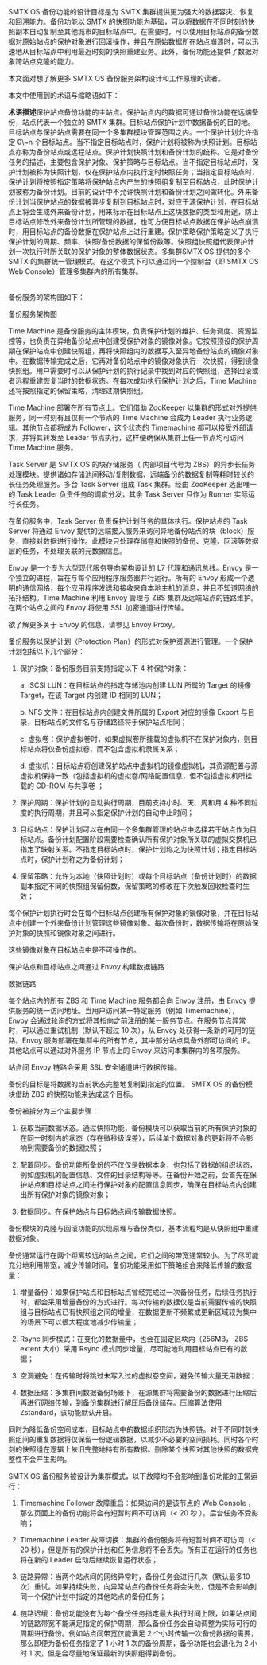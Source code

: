 <?xml version="1.0" encoding="UTF-8"?><?workdir /C:\Users\Admin\AppData\Local\Temp\temp20190702135936018?><?workdir-uri file:/C:/Users/Admin/AppData/Local/Temp/temp20190702135936018/?><?path2project ..\..\..\?><?path2project-uri ../../../?><?path2rootmap-uri ../../../?><dita xmlns:dita-ot="http://dita-ot.sourceforge.net/ns/201007/dita-ot"><topic xmlns:ditaarch="http://dita.oasis-open.org/architecture/2005/" class="- topic/topic " ditaarch:DITAArchVersion="1.2" domains="(topic hi-d) (topic ut-d) (topic indexing-d) (topic hazard-d) (topic abbrev-d) (topic pr-d) (topic sw-d) (topic ui-d)" id="概述" xtrf="file:/c:/Users/Admin/Documents/SmartX-docs/content/concepts/backup-service-white-paper/backup-service-wp.md" xtrc="topic:1;182:3"><title class="- topic/title " xtrf="file:/c:/Users/Admin/Documents/SmartX-docs/content/concepts/backup-service-white-paper/backup-service-wp.md" xtrc="title:1;182:3">概述</title><prolog class="- topic/prolog " xtrf="file:/c:/Users/Admin/Documents/SmartX-docs/content/concepts/backup-service-white-paper/backup-service-wp.md" xtrc="prolog:1;182:3"><data class="- topic/data " name="BookShowToc" value="false" xtrf="file:/c:/Users/Admin/Documents/SmartX-docs/content/concepts/backup-service-white-paper/backup-service-wp.md" xtrc="data:1;182:3"/><data class="- topic/data " name="alias" value="[/concepts/backup-service-white-paper.md]" xtrf="file:/c:/Users/Admin/Documents/SmartX-docs/content/concepts/backup-service-white-paper/backup-service-wp.md" xtrc="data:2;182:3"/><data class="- topic/data " name="title" value="SMTX OS 备份服务白皮书" xtrf="file:/c:/Users/Admin/Documents/SmartX-docs/content/concepts/backup-service-white-paper/backup-service-wp.md" xtrc="data:3;182:3"/></prolog><body class="- topic/body " xtrf="file:/c:/Users/Admin/Documents/SmartX-docs/content/concepts/backup-service-white-paper/backup-service-wp.md" xtrc="body:1;182:3"><p class="- topic/p " xtrf="file:/c:/Users/Admin/Documents/SmartX-docs/content/concepts/backup-service-white-paper/backup-service-wp.md" xtrc="p:1;182:3">SMTX OS 备份功能的设计目标是为 SMTX 集群提供更为强大的数据容灾、恢复和回溯能力。备份功能以 SMTX 的快照功能为基础，可以将数据在不同时刻的快照副本自动复制至其他城市的目标站点中。在需要时，可以使用目标站点的备份数据对原始站点的保护对象进行回滚操作，并且在原始数据所在站点崩溃时，可以迅速地从目标站点中利用最近时刻的快照重建业务。此外，备份功能还提供了数据对象跨站点克隆的能力。</p></body><topic class="- topic/topic " ditaarch:DITAArchVersion="1.2" domains="(topic hi-d) (topic ut-d) (topic indexing-d) (topic hazard-d) (topic abbrev-d) (topic pr-d) (topic sw-d) (topic ui-d)" id="目标读者" xtrf="file:/c:/Users/Admin/Documents/SmartX-docs/content/concepts/backup-service-white-paper/backup-service-wp.md" xtrc="topic:2;182:3"><title class="- topic/title " xtrf="file:/c:/Users/Admin/Documents/SmartX-docs/content/concepts/backup-service-white-paper/backup-service-wp.md" xtrc="title:2;182:3">目标读者</title><body class="- topic/body " xtrf="file:/c:/Users/Admin/Documents/SmartX-docs/content/concepts/backup-service-white-paper/backup-service-wp.md" xtrc="body:2;182:3"><p class="- topic/p " xtrf="file:/c:/Users/Admin/Documents/SmartX-docs/content/concepts/backup-service-white-paper/backup-service-wp.md" xtrc="p:2;182:3">本文面对想了解更多 SMTX OS 备份服务架构设计和工作原理的读者。</p></body></topic><topic class="- topic/topic " ditaarch:DITAArchVersion="1.2" domains="(topic hi-d) (topic ut-d) (topic indexing-d) (topic hazard-d) (topic abbrev-d) (topic pr-d) (topic sw-d) (topic ui-d)" id="术语及缩略语" xtrf="file:/c:/Users/Admin/Documents/SmartX-docs/content/concepts/backup-service-white-paper/backup-service-wp.md" xtrc="topic:3;182:3"><title class="- topic/title " xtrf="file:/c:/Users/Admin/Documents/SmartX-docs/content/concepts/backup-service-white-paper/backup-service-wp.md" xtrc="title:3;182:3">术语及缩略语</title><body class="- topic/body " xtrf="file:/c:/Users/Admin/Documents/SmartX-docs/content/concepts/backup-service-white-paper/backup-service-wp.md" xtrc="body:3;182:3"><p class="- topic/p " xtrf="file:/c:/Users/Admin/Documents/SmartX-docs/content/concepts/backup-service-white-paper/backup-service-wp.md" xtrc="p:3;182:3">本文中使用到的术语与缩略语如下：</p><table class="- topic/table " xtrf="file:/c:/Users/Admin/Documents/SmartX-docs/content/concepts/backup-service-white-paper/backup-service-wp.md" xtrc="table:1;182:3"><tgroup class="- topic/tgroup " cols="2" xtrf="file:/c:/Users/Admin/Documents/SmartX-docs/content/concepts/backup-service-white-paper/backup-service-wp.md" xtrc="tgroup:1;182:3"><colspec class="- topic/colspec " colname="col1" xtrf="file:/c:/Users/Admin/Documents/SmartX-docs/content/concepts/backup-service-white-paper/backup-service-wp.md" xtrc="colspec:1;182:3"/><colspec class="- topic/colspec " colname="col2" xtrf="file:/c:/Users/Admin/Documents/SmartX-docs/content/concepts/backup-service-white-paper/backup-service-wp.md" xtrc="colspec:2;182:3"/><thead class="- topic/thead " xtrf="file:/c:/Users/Admin/Documents/SmartX-docs/content/concepts/backup-service-white-paper/backup-service-wp.md" xtrc="thead:1;182:3"><row class="- topic/row " xtrf="file:/c:/Users/Admin/Documents/SmartX-docs/content/concepts/backup-service-white-paper/backup-service-wp.md" xtrc="row:1;182:3"><entry class="- topic/entry " align="left" xtrf="file:/c:/Users/Admin/Documents/SmartX-docs/content/concepts/backup-service-white-paper/backup-service-wp.md" xtrc="entry:1;182:3"><b class="+ topic/ph hi-d/b " xtrf="file:/c:/Users/Admin/Documents/SmartX-docs/content/concepts/backup-service-white-paper/backup-service-wp.md" xtrc="b:1;182:3">术语</b></entry><entry class="- topic/entry " align="left" xtrf="file:/c:/Users/Admin/Documents/SmartX-docs/content/concepts/backup-service-white-paper/backup-service-wp.md" xtrc="entry:2;182:3"><b class="+ topic/ph hi-d/b " xtrf="file:/c:/Users/Admin/Documents/SmartX-docs/content/concepts/backup-service-white-paper/backup-service-wp.md" xtrc="b:2;182:3">描述</b></entry></row></thead><tbody class="- topic/tbody " xtrf="file:/c:/Users/Admin/Documents/SmartX-docs/content/concepts/backup-service-white-paper/backup-service-wp.md" xtrc="tbody:1;182:3"><row class="- topic/row " xtrf="file:/c:/Users/Admin/Documents/SmartX-docs/content/concepts/backup-service-white-paper/backup-service-wp.md" xtrc="row:2;182:3"><entry class="- topic/entry " align="left" xtrf="file:/c:/Users/Admin/Documents/SmartX-docs/content/concepts/backup-service-white-paper/backup-service-wp.md" xtrc="entry:3;182:3">保护站点</entry><entry class="- topic/entry " align="left" xtrf="file:/c:/Users/Admin/Documents/SmartX-docs/content/concepts/backup-service-white-paper/backup-service-wp.md" xtrc="entry:4;182:3">备份功能的主站点。保护站点内的数据可通过备份功能在远端备份，站点代表一个独立的 SMTX 集群。</entry></row><row class="- topic/row " xtrf="file:/c:/Users/Admin/Documents/SmartX-docs/content/concepts/backup-service-white-paper/backup-service-wp.md" xtrc="row:3;182:3"><entry class="- topic/entry " align="left" xtrf="file:/c:/Users/Admin/Documents/SmartX-docs/content/concepts/backup-service-white-paper/backup-service-wp.md" xtrc="entry:5;182:3">目标站点</entry><entry class="- topic/entry " align="left" xtrf="file:/c:/Users/Admin/Documents/SmartX-docs/content/concepts/backup-service-white-paper/backup-service-wp.md" xtrc="entry:6;182:3">保护计划中数据备份的目的地。目标站点与保护站点需要在同一个多集群模块管理范围之内。一个保护计划允许指定 0\~n 个目标站点。当不指定目标站点时，保护计划将被称为快照计划。目标站点亦称为备份站点或远程站点。</entry></row><row class="- topic/row " xtrf="file:/c:/Users/Admin/Documents/SmartX-docs/content/concepts/backup-service-white-paper/backup-service-wp.md" xtrc="row:4;182:3"><entry class="- topic/entry " align="left" xtrf="file:/c:/Users/Admin/Documents/SmartX-docs/content/concepts/backup-service-white-paper/backup-service-wp.md" xtrc="entry:7;182:3">保护计划</entry><entry class="- topic/entry " align="left" xtrf="file:/c:/Users/Admin/Documents/SmartX-docs/content/concepts/backup-service-white-paper/backup-service-wp.md" xtrc="entry:8;182:3">快照计划和备份计划的统称。它是对备份任务的描述，主要包含保护对象、保护策略与目标站点。当不指定目标站点时，保护计划被称为快照计划，仅在保护站点内执行定时快照任务；当指定目标站点时，保护计划将按照指定策略将保护站点内产生的快照组复制至目标站点，此时保护计划被称为备份计划。目前的设计中不允许快照计划和备份计划之间做转化。</entry></row><row class="- topic/row " xtrf="file:/c:/Users/Admin/Documents/SmartX-docs/content/concepts/backup-service-white-paper/backup-service-wp.md" xtrc="row:5;182:3"><entry class="- topic/entry " align="left" xtrf="file:/c:/Users/Admin/Documents/SmartX-docs/content/concepts/backup-service-white-paper/backup-service-wp.md" xtrc="entry:9;182:3">外来备份计划</entry><entry class="- topic/entry " align="left" xtrf="file:/c:/Users/Admin/Documents/SmartX-docs/content/concepts/backup-service-white-paper/backup-service-wp.md" xtrc="entry:10;182:3">当保护站点的数据被异步复制到目标站点时，对应于源保护计划，在目标站点上将会生成外来备份计划，用来标示在目标站点上这块数据的类型和用途，防止目标站点修改外来备份计划所管理的数据，也可方便目标站点数据在保护站点崩溃时，用目标站点的备份数据在保护站点上进行重建。</entry></row><row class="- topic/row " xtrf="file:/c:/Users/Admin/Documents/SmartX-docs/content/concepts/backup-service-white-paper/backup-service-wp.md" xtrc="row:6;182:3"><entry class="- topic/entry " align="left" xtrf="file:/c:/Users/Admin/Documents/SmartX-docs/content/concepts/backup-service-white-paper/backup-service-wp.md" xtrc="entry:11;182:3">保护策略</entry><entry class="- topic/entry " align="left" xtrf="file:/c:/Users/Admin/Documents/SmartX-docs/content/concepts/backup-service-white-paper/backup-service-wp.md" xtrc="entry:12;182:3">保护策略定义了执行保护计划的周期、频率、快照/备份数据的保留份数等。</entry></row><row class="- topic/row " xtrf="file:/c:/Users/Admin/Documents/SmartX-docs/content/concepts/backup-service-white-paper/backup-service-wp.md" xtrc="row:7;182:3"><entry class="- topic/entry " align="left" xtrf="file:/c:/Users/Admin/Documents/SmartX-docs/content/concepts/backup-service-white-paper/backup-service-wp.md" xtrc="entry:13;182:3">快照组</entry><entry class="- topic/entry " align="left" xtrf="file:/c:/Users/Admin/Documents/SmartX-docs/content/concepts/backup-service-white-paper/backup-service-wp.md" xtrc="entry:14;182:3">快照组代表保护计划一次执行时所关联的保护对象的整体数据状态。</entry></row><row class="- topic/row " xtrf="file:/c:/Users/Admin/Documents/SmartX-docs/content/concepts/backup-service-white-paper/backup-service-wp.md" xtrc="row:8;182:3"><entry class="- topic/entry " align="left" xtrf="file:/c:/Users/Admin/Documents/SmartX-docs/content/concepts/backup-service-white-paper/backup-service-wp.md" xtrc="entry:15;182:3">多集群</entry><entry class="- topic/entry " align="left" xtrf="file:/c:/Users/Admin/Documents/SmartX-docs/content/concepts/backup-service-white-paper/backup-service-wp.md" xtrc="entry:16;182:3">SMTX OS 提供的多个 SMTX 的集群统一管理模式。在这个模式下可以通过同一个控制台（即 SMTX OS Web Console）管理多集群内的所有集群。</entry></row></tbody></tgroup></table></body></topic></topic><topic xmlns:ditaarch="http://dita.oasis-open.org/architecture/2005/" class="- topic/topic " ditaarch:DITAArchVersion="1.2" domains="(topic hi-d) (topic ut-d) (topic indexing-d) (topic hazard-d) (topic abbrev-d) (topic pr-d) (topic sw-d) (topic ui-d)" id="架构与核心组件" xtrf="file:/c:/Users/Admin/Documents/SmartX-docs/content/concepts/backup-service-white-paper/backup-service-wp.md" xtrc="topic:4;182:3"><title class="- topic/title " xtrf="file:/c:/Users/Admin/Documents/SmartX-docs/content/concepts/backup-service-white-paper/backup-service-wp.md" xtrc="title:4;182:3">架构与核心组件</title><prolog class="- topic/prolog " xtrf="file:/c:/Users/Admin/Documents/SmartX-docs/content/concepts/backup-service-white-paper/backup-service-wp.md" xtrc="prolog:2;182:3"><data class="- topic/data " name="BookShowToc" value="false" xtrf="file:/c:/Users/Admin/Documents/SmartX-docs/content/concepts/backup-service-white-paper/backup-service-wp.md" xtrc="data:4;182:3"/><data class="- topic/data " name="alias" value="[/concepts/backup-service-white-paper.md]" xtrf="file:/c:/Users/Admin/Documents/SmartX-docs/content/concepts/backup-service-white-paper/backup-service-wp.md" xtrc="data:5;182:3"/><data class="- topic/data " name="title" value="SMTX OS 备份服务白皮书" xtrf="file:/c:/Users/Admin/Documents/SmartX-docs/content/concepts/backup-service-white-paper/backup-service-wp.md" xtrc="data:6;182:3"/></prolog><body class="- topic/body " xtrf="file:/c:/Users/Admin/Documents/SmartX-docs/content/concepts/backup-service-white-paper/backup-service-wp.md" xtrc="body:4;182:3"><p class="- topic/p " xtrf="file:/c:/Users/Admin/Documents/SmartX-docs/content/concepts/backup-service-white-paper/backup-service-wp.md" xtrc="p:4;182:3">备份服务的架构图如下：</p><image class="- topic/image " href="f17d4bebc525a71c02ad2f87d61c9940fec47619.jpg" placement="break" xtrf="file:/c:/Users/Admin/Documents/SmartX-docs/content/concepts/backup-service-white-paper/backup-service-wp.md" xtrc="image:1;182:3"><alt class="- topic/alt " xtrf="file:/c:/Users/Admin/Documents/SmartX-docs/content/concepts/backup-service-white-paper/backup-service-wp.md" xtrc="alt:1;182:3">备份服务架构图</alt></image></body><topic class="- topic/topic " ditaarch:DITAArchVersion="1.2" domains="(topic hi-d) (topic ut-d) (topic indexing-d) (topic hazard-d) (topic abbrev-d) (topic pr-d) (topic sw-d) (topic ui-d)" id="time-machine" xtrf="file:/c:/Users/Admin/Documents/SmartX-docs/content/concepts/backup-service-white-paper/backup-service-wp.md" xtrc="topic:5;182:3"><title class="- topic/title " xtrf="file:/c:/Users/Admin/Documents/SmartX-docs/content/concepts/backup-service-white-paper/backup-service-wp.md" xtrc="title:5;182:3">Time Machine</title><body class="- topic/body " xtrf="file:/c:/Users/Admin/Documents/SmartX-docs/content/concepts/backup-service-white-paper/backup-service-wp.md" xtrc="body:5;182:3"><p class="- topic/p " xtrf="file:/c:/Users/Admin/Documents/SmartX-docs/content/concepts/backup-service-white-paper/backup-service-wp.md" xtrc="p:5;182:3">Time Machine 是备份服务的主体模块，负责保护计划的维护、任务调度、资源监控等，也负责在异地备份站点中创建受保护对象的镜像对象。它按照预设的保护周期在保护站点中创建快照组，再将快照组内的数据写入至异地备份站点的镜像对象中。在数据传输完成之后，它再对备份站点中的镜像对象执行一次快照，得到镜像快照组。用户需要时可以从保护计划的执行记录中找到对应的快照组，选择回滚或者远程重建恢复当时的数据状态。在每次成功执行保护计划之后，Time Machine 还将按照指定的保留策略，清理过期快照组。</p><p class="- topic/p " xtrf="file:/c:/Users/Admin/Documents/SmartX-docs/content/concepts/backup-service-white-paper/backup-service-wp.md" xtrc="p:6;182:3">Time Machine 部署在所有节点上。它们借助 ZooKeeper 以集群的形式对外提供服务，同一时刻有且仅有一个节点的 Time Machine 会成为 Leader 执行业务逻辑。其他节点都将成为 Follower，这个状态的 Timemachine 都可以接受外部请求，并将其转发至 Leader 节点执行，这样便确保从集群上任一节点均可访问 Time Machine 服务。</p></body></topic><topic class="- topic/topic " ditaarch:DITAArchVersion="1.2" domains="(topic hi-d) (topic ut-d) (topic indexing-d) (topic hazard-d) (topic abbrev-d) (topic pr-d) (topic sw-d) (topic ui-d)" id="task-server" xtrf="file:/c:/Users/Admin/Documents/SmartX-docs/content/concepts/backup-service-white-paper/backup-service-wp.md" xtrc="topic:6;182:3"><title class="- topic/title " xtrf="file:/c:/Users/Admin/Documents/SmartX-docs/content/concepts/backup-service-white-paper/backup-service-wp.md" xtrc="title:6;182:3">Task Server</title><body class="- topic/body " xtrf="file:/c:/Users/Admin/Documents/SmartX-docs/content/concepts/backup-service-white-paper/backup-service-wp.md" xtrc="body:6;182:3"><p class="- topic/p " xtrf="file:/c:/Users/Admin/Documents/SmartX-docs/content/concepts/backup-service-white-paper/backup-service-wp.md" xtrc="p:7;182:3">Task Server 是 SMTX OS 的块存储服务（ 内部项目代号为 ZBS）的异步长任务处理模块。提供诸如存储池间移动/复制数据、远端备份的数据复制等耗时较长的长任务处理服务。多台 Task Server 组成 Task 集群。经由 ZooKeeper 选出唯一的 Task Leader 负责任务的调度分发，其余 Task Server 只作为 Runner 实际运行长任务。</p><p class="- topic/p " xtrf="file:/c:/Users/Admin/Documents/SmartX-docs/content/concepts/backup-service-white-paper/backup-service-wp.md" xtrc="p:8;182:3">在备份服务中，Task Server 负责保护计划任务的具体执行。保护站点的 Task Server 将通过 Envoy 提供的远端接入服务来访问异地备份站点的块（block）服务，直接对数据进行操作。此模块只处理存储卷和快照的备份、克隆、回滚等数据层的任务，不处理关联的元数据信息。</p></body></topic><topic class="- topic/topic " ditaarch:DITAArchVersion="1.2" domains="(topic hi-d) (topic ut-d) (topic indexing-d) (topic hazard-d) (topic abbrev-d) (topic pr-d) (topic sw-d) (topic ui-d)" id="envoy" xtrf="file:/c:/Users/Admin/Documents/SmartX-docs/content/concepts/backup-service-white-paper/backup-service-wp.md" xtrc="topic:7;182:3"><title class="- topic/title " xtrf="file:/c:/Users/Admin/Documents/SmartX-docs/content/concepts/backup-service-white-paper/backup-service-wp.md" xtrc="title:7;182:3">Envoy</title><body class="- topic/body " xtrf="file:/c:/Users/Admin/Documents/SmartX-docs/content/concepts/backup-service-white-paper/backup-service-wp.md" xtrc="body:7;182:3"><p class="- topic/p " xtrf="file:/c:/Users/Admin/Documents/SmartX-docs/content/concepts/backup-service-white-paper/backup-service-wp.md" xtrc="p:9;182:3">Envoy 是一个专为大型现代服务导向架构设计的 L7 代理和通讯总线。Envoy 是一个独立的进程，旨在与每个应用程序服务器并行运行。所有的 Envoy 形成一个透明的通信网格，每个应用程序发送和接收来自本地主机的消息，并且不知道网络的拓扑结构。Time Machine 利用 Envoy 管理与 ZBS 集群及远端站点的链路维护。在两个站点之间的 Envoy 将使用 SSL 加密通道进行传输。</p><p class="- topic/p " xtrf="file:/c:/Users/Admin/Documents/SmartX-docs/content/concepts/backup-service-white-paper/backup-service-wp.md" xtrc="p:10;182:3">欲了解更多关于 Envoy 的信息，请参见 <xref class="- topic/xref " href="https://www.envoyproxy.io/" format="html" scope="external" xtrf="file:/c:/Users/Admin/Documents/SmartX-docs/content/concepts/backup-service-white-paper/backup-service-wp.md" xtrc="xref:1;182:3">Envoy Proxy</xref>。</p></body></topic><topic class="- topic/topic " ditaarch:DITAArchVersion="1.2" domains="(topic hi-d) (topic ut-d) (topic indexing-d) (topic hazard-d) (topic abbrev-d) (topic pr-d) (topic sw-d) (topic ui-d)" id="保护计划" xtrf="file:/c:/Users/Admin/Documents/SmartX-docs/content/concepts/backup-service-white-paper/backup-service-wp.md" xtrc="topic:8;182:3"><title class="- topic/title " xtrf="file:/c:/Users/Admin/Documents/SmartX-docs/content/concepts/backup-service-white-paper/backup-service-wp.md" xtrc="title:8;182:3">保护计划</title><body class="- topic/body " xtrf="file:/c:/Users/Admin/Documents/SmartX-docs/content/concepts/backup-service-white-paper/backup-service-wp.md" xtrc="body:8;182:3"><p class="- topic/p " xtrf="file:/c:/Users/Admin/Documents/SmartX-docs/content/concepts/backup-service-white-paper/backup-service-wp.md" xtrc="p:11;182:3">备份服务以保护计划（Protection Plan）的形式对保护资源进行管理。一个保护计划包括以下几个部分：</p><ol class="- topic/ol " xtrf="file:/c:/Users/Admin/Documents/SmartX-docs/content/concepts/backup-service-white-paper/backup-service-wp.md" xtrc="ol:1;182:3"><li class="- topic/li " xtrf="file:/c:/Users/Admin/Documents/SmartX-docs/content/concepts/backup-service-white-paper/backup-service-wp.md" xtrc="li:1;182:3"><p class="- topic/p " xtrf="file:/c:/Users/Admin/Documents/SmartX-docs/content/concepts/backup-service-white-paper/backup-service-wp.md" xtrc="p:12;182:3">保护对象：备份服务目前支持指定以下 4 种保护对象：</p><p class="- topic/p " xtrf="file:/c:/Users/Admin/Documents/SmartX-docs/content/concepts/backup-service-white-paper/backup-service-wp.md" xtrc="p:13;182:3">a.  iSCSI LUN：在目标站点的指定存储池内创建 LUN 所属的 Target 的镜像 Target，在该 Target 内创建 ID 相同的 LUN；</p><p class="- topic/p " xtrf="file:/c:/Users/Admin/Documents/SmartX-docs/content/concepts/backup-service-white-paper/backup-service-wp.md" xtrc="p:14;182:3">b.  NFS 文件：在目标站点内创建文件所属的 Export 对应的镜像 Export 与目录，目标站点的文件名与存储路径将于保护站点相同；</p><p class="- topic/p " xtrf="file:/c:/Users/Admin/Documents/SmartX-docs/content/concepts/backup-service-white-paper/backup-service-wp.md" xtrc="p:15;182:3">c.  虚拟卷：保护虚拟卷时，如果虚拟卷所挂载的虚拟机不在保护对象内，则目标站点将仅备份虚拟卷，而不包含虚拟机隶属关系；</p><p class="- topic/p " xtrf="file:/c:/Users/Admin/Documents/SmartX-docs/content/concepts/backup-service-white-paper/backup-service-wp.md" xtrc="p:16;182:3">d.  虚拟机：目标站点将创建保护站点中虚拟机的镜像虚拟机，其资源配置与源虚拟机保持一致（包括虚拟机的虚拟卷/网络配置信息，但不包括虚拟机所挂载的 CD-ROM 与共享卷 ；</p></li><li class="- topic/li " xtrf="file:/c:/Users/Admin/Documents/SmartX-docs/content/concepts/backup-service-white-paper/backup-service-wp.md" xtrc="li:2;182:3"><p class="- topic/p " xtrf="file:/c:/Users/Admin/Documents/SmartX-docs/content/concepts/backup-service-white-paper/backup-service-wp.md" xtrc="p:17;182:3">保护周期：保护计划的自动执行周期，目前支持小时、天、周和月 4 种不同粒度的执行周期，并且可以指定保护计划的自动中止时间；</p></li><li class="- topic/li " xtrf="file:/c:/Users/Admin/Documents/SmartX-docs/content/concepts/backup-service-white-paper/backup-service-wp.md" xtrc="li:3;182:3"><p class="- topic/p " xtrf="file:/c:/Users/Admin/Documents/SmartX-docs/content/concepts/backup-service-white-paper/backup-service-wp.md" xtrc="p:18;182:3">目标站点：保护计划可以在由同一个多集群管理的站点中选择若干站点作为目标站点。备份计划配置阶段需要检查确认所有保护对象所关联的虚拟交换机已指定了映射关系。不指定目标站点时，保护计划称之为快照计划；指定目标站点时，保护计划称之为备份计划；</p></li><li class="- topic/li " xtrf="file:/c:/Users/Admin/Documents/SmartX-docs/content/concepts/backup-service-white-paper/backup-service-wp.md" xtrc="li:4;182:3"><p class="- topic/p " xtrf="file:/c:/Users/Admin/Documents/SmartX-docs/content/concepts/backup-service-white-paper/backup-service-wp.md" xtrc="p:19;182:3">保留策略：允许为本地（快照计划时）或每个目标站点（备份计划时）的数据副本指定不同的快照组保留份数，保留策略的修改在下次触发回收检查时生效；</p></li></ol><p class="- topic/p " xtrf="file:/c:/Users/Admin/Documents/SmartX-docs/content/concepts/backup-service-white-paper/backup-service-wp.md" xtrc="p:20;182:3">每个保护计划执行时会在每个目标站点创建所有保护对象的镜像对象，并在目标站点中创建一个外来备份计划管理这些镜像对象。每次备份时，数据传输将在原始保护对象的快照和镜像对象之间进行。</p><p class="- topic/p " xtrf="file:/c:/Users/Admin/Documents/SmartX-docs/content/concepts/backup-service-white-paper/backup-service-wp.md" xtrc="p:21;182:3">这些镜像对象在目标站点中是不可操作的。</p></body></topic></topic><topic xmlns:ditaarch="http://dita.oasis-open.org/architecture/2005/" class="- topic/topic " ditaarch:DITAArchVersion="1.2" domains="(topic hi-d) (topic ut-d) (topic indexing-d) (topic hazard-d) (topic abbrev-d) (topic pr-d) (topic sw-d) (topic ui-d)" id="数据链路" xtrf="file:/c:/Users/Admin/Documents/SmartX-docs/content/concepts/backup-service-white-paper/backup-service-wp.md" xtrc="topic:9;182:3"><title class="- topic/title " xtrf="file:/c:/Users/Admin/Documents/SmartX-docs/content/concepts/backup-service-white-paper/backup-service-wp.md" xtrc="title:9;182:3">数据链路</title><prolog class="- topic/prolog " xtrf="file:/c:/Users/Admin/Documents/SmartX-docs/content/concepts/backup-service-white-paper/backup-service-wp.md" xtrc="prolog:3;182:3"><data class="- topic/data " name="BookShowToc" value="false" xtrf="file:/c:/Users/Admin/Documents/SmartX-docs/content/concepts/backup-service-white-paper/backup-service-wp.md" xtrc="data:7;182:3"/><data class="- topic/data " name="alias" value="[/concepts/backup-service-white-paper.md]" xtrf="file:/c:/Users/Admin/Documents/SmartX-docs/content/concepts/backup-service-white-paper/backup-service-wp.md" xtrc="data:8;182:3"/><data class="- topic/data " name="title" value="SMTX OS 备份服务白皮书" xtrf="file:/c:/Users/Admin/Documents/SmartX-docs/content/concepts/backup-service-white-paper/backup-service-wp.md" xtrc="data:9;182:3"/></prolog><body class="- topic/body " xtrf="file:/c:/Users/Admin/Documents/SmartX-docs/content/concepts/backup-service-white-paper/backup-service-wp.md" xtrc="body:9;182:3"><p class="- topic/p " xtrf="file:/c:/Users/Admin/Documents/SmartX-docs/content/concepts/backup-service-white-paper/backup-service-wp.md" xtrc="p:22;182:3">保护站点和目标站点之间通过 Envoy 构建数据链路：</p><image class="- topic/image " href="1bb7ccfd17d03e57a463411f7ccb5410cdd794cf.png" placement="break" xtrf="file:/c:/Users/Admin/Documents/SmartX-docs/content/concepts/backup-service-white-paper/backup-service-wp.md" xtrc="image:2;182:3"><alt class="- topic/alt " xtrf="file:/c:/Users/Admin/Documents/SmartX-docs/content/concepts/backup-service-white-paper/backup-service-wp.md" xtrc="alt:2;182:3">数据链路</alt></image><p class="- topic/p " xtrf="file:/c:/Users/Admin/Documents/SmartX-docs/content/concepts/backup-service-white-paper/backup-service-wp.md" xtrc="p:23;182:3">每个站点内的所有 ZBS 和 Time Machine 服务都会向 Envoy 注册，由 Envoy 提供服务的统一访问地址。当用户访问某一特定服务（例如 Timemachine），Envoy 会通过轮询的方式将其指向之前注册的某一服务节点。在服务节点异常时，可以通过重试机制（默认不超过 10 次），从 Envoy 处获得一条新的可用的链路。Envoy 服务部署在集群中的所有节点，其中部分站点具备外部可访问的 IP。其他站点可以通过对外服务 IP 节点上的 Envoy 来访问本集群内的各项服务。</p><p class="- topic/p " xtrf="file:/c:/Users/Admin/Documents/SmartX-docs/content/concepts/backup-service-white-paper/backup-service-wp.md" xtrc="p:24;182:3">站点间 Envoy 链路会采用 SSL 安全通道进行数据传输。</p></body></topic><topic xmlns:ditaarch="http://dita.oasis-open.org/architecture/2005/" class="- topic/topic " ditaarch:DITAArchVersion="1.2" domains="(topic hi-d) (topic ut-d) (topic indexing-d) (topic hazard-d) (topic abbrev-d) (topic pr-d) (topic sw-d) (topic ui-d)" id="工作原理" xtrf="file:/c:/Users/Admin/Documents/SmartX-docs/content/concepts/backup-service-white-paper/backup-service-wp.md" xtrc="topic:10;182:3"><title class="- topic/title " xtrf="file:/c:/Users/Admin/Documents/SmartX-docs/content/concepts/backup-service-white-paper/backup-service-wp.md" xtrc="title:10;182:3">工作原理</title><prolog class="- topic/prolog " xtrf="file:/c:/Users/Admin/Documents/SmartX-docs/content/concepts/backup-service-white-paper/backup-service-wp.md" xtrc="prolog:4;182:3"><data class="- topic/data " name="BookShowToc" value="false" xtrf="file:/c:/Users/Admin/Documents/SmartX-docs/content/concepts/backup-service-white-paper/backup-service-wp.md" xtrc="data:10;182:3"/><data class="- topic/data " name="alias" value="[/concepts/backup-service-white-paper.md]" xtrf="file:/c:/Users/Admin/Documents/SmartX-docs/content/concepts/backup-service-white-paper/backup-service-wp.md" xtrc="data:11;182:3"/><data class="- topic/data " name="title" value="SMTX OS 备份服务白皮书" xtrf="file:/c:/Users/Admin/Documents/SmartX-docs/content/concepts/backup-service-white-paper/backup-service-wp.md" xtrc="data:12;182:3"/></prolog><body class="- topic/body " xtrf="file:/c:/Users/Admin/Documents/SmartX-docs/content/concepts/backup-service-white-paper/backup-service-wp.md" xtrc="body:10;182:3"/><topic class="- topic/topic " ditaarch:DITAArchVersion="1.2" domains="(topic hi-d) (topic ut-d) (topic indexing-d) (topic hazard-d) (topic abbrev-d) (topic pr-d) (topic sw-d) (topic ui-d)" id="基本原理" xtrf="file:/c:/Users/Admin/Documents/SmartX-docs/content/concepts/backup-service-white-paper/backup-service-wp.md" xtrc="topic:11;182:3"><title class="- topic/title " xtrf="file:/c:/Users/Admin/Documents/SmartX-docs/content/concepts/backup-service-white-paper/backup-service-wp.md" xtrc="title:11;182:3">基本原理</title><body class="- topic/body " xtrf="file:/c:/Users/Admin/Documents/SmartX-docs/content/concepts/backup-service-white-paper/backup-service-wp.md" xtrc="body:11;182:3"><p class="- topic/p " xtrf="file:/c:/Users/Admin/Documents/SmartX-docs/content/concepts/backup-service-white-paper/backup-service-wp.md" xtrc="p:25;182:3">备份的目标是将数据的当前状态完整地复制到指定的位置。 SMTX OS 的备份模块借助 ZBS 的快照功能来达成这个目标。</p><p class="- topic/p " xtrf="file:/c:/Users/Admin/Documents/SmartX-docs/content/concepts/backup-service-white-paper/backup-service-wp.md" xtrc="p:26;182:3">备份被拆分为三个主要步骤：</p><ol class="- topic/ol " xtrf="file:/c:/Users/Admin/Documents/SmartX-docs/content/concepts/backup-service-white-paper/backup-service-wp.md" xtrc="ol:2;182:3"><li class="- topic/li " xtrf="file:/c:/Users/Admin/Documents/SmartX-docs/content/concepts/backup-service-white-paper/backup-service-wp.md" xtrc="li:5;182:3"><p class="- topic/p " xtrf="file:/c:/Users/Admin/Documents/SmartX-docs/content/concepts/backup-service-white-paper/backup-service-wp.md" xtrc="p:27;182:3">获取当前数据状态。通过快照功能，备份模块可以获取当前的所有保护对象的在同一时刻内的状态（存在微秒级误差），后续单个数据对象的更新将不会影响到需要备份的数据快照；</p></li><li class="- topic/li " xtrf="file:/c:/Users/Admin/Documents/SmartX-docs/content/concepts/backup-service-white-paper/backup-service-wp.md" xtrc="li:6;182:3"><p class="- topic/p " xtrf="file:/c:/Users/Admin/Documents/SmartX-docs/content/concepts/backup-service-white-paper/backup-service-wp.md" xtrc="p:28;182:3">配置同步。备份功能所备份的不仅仅是数据本身，也包括了数据的组织状态，例如虚拟机的配置信息、文件的目录结构等等。在备份开始之前，会首先在保护站点和目标站点之间进行保护对象的配置信息同步，确保在目标站点内创建出所有保护对象的镜像对象；</p></li><li class="- topic/li " xtrf="file:/c:/Users/Admin/Documents/SmartX-docs/content/concepts/backup-service-white-paper/backup-service-wp.md" xtrc="li:7;182:3"><p class="- topic/p " xtrf="file:/c:/Users/Admin/Documents/SmartX-docs/content/concepts/backup-service-white-paper/backup-service-wp.md" xtrc="p:29;182:3">数据同步。在保护站点与目标站点间传输数据快照。</p></li></ol><p class="- topic/p " xtrf="file:/c:/Users/Admin/Documents/SmartX-docs/content/concepts/backup-service-white-paper/backup-service-wp.md" xtrc="p:30;182:3">备份模块的克隆与回滚功能的实现原理与备份类似，基本流程均是从快照组中重建数据对象。</p></body></topic><topic class="- topic/topic " ditaarch:DITAArchVersion="1.2" domains="(topic hi-d) (topic ut-d) (topic indexing-d) (topic hazard-d) (topic abbrev-d) (topic pr-d) (topic sw-d) (topic ui-d)" id="传输速率与空间优化" xtrf="file:/c:/Users/Admin/Documents/SmartX-docs/content/concepts/backup-service-white-paper/backup-service-wp.md" xtrc="topic:12;182:3"><title class="- topic/title " xtrf="file:/c:/Users/Admin/Documents/SmartX-docs/content/concepts/backup-service-white-paper/backup-service-wp.md" xtrc="title:12;182:3">传输速率与空间优化</title><body class="- topic/body " xtrf="file:/c:/Users/Admin/Documents/SmartX-docs/content/concepts/backup-service-white-paper/backup-service-wp.md" xtrc="body:12;182:3"><p class="- topic/p " xtrf="file:/c:/Users/Admin/Documents/SmartX-docs/content/concepts/backup-service-white-paper/backup-service-wp.md" xtrc="p:31;182:3">备份通常运行在两个距离较远的站点之间，它们之间的带宽通常较小。为了尽可能充分地利用带宽，减少传输时间，备份功能采用如下策略组合来降低传输的数据量：</p><ol class="- topic/ol " xtrf="file:/c:/Users/Admin/Documents/SmartX-docs/content/concepts/backup-service-white-paper/backup-service-wp.md" xtrc="ol:3;182:3"><li class="- topic/li " xtrf="file:/c:/Users/Admin/Documents/SmartX-docs/content/concepts/backup-service-white-paper/backup-service-wp.md" xtrc="li:8;182:3"><p class="- topic/p " xtrf="file:/c:/Users/Admin/Documents/SmartX-docs/content/concepts/backup-service-white-paper/backup-service-wp.md" xtrc="p:32;182:3">增量备份：如果保护站点和目标站点曾经完成过一次备份任务，后续任务执行时，都会采用增量备份的方式进行。每次传输的数据仅是当前需要传输的快照组与目标站点已有快照组之间的增量，在数据更新不频繁或更新区域较为集中的场景下可以很大程度地减少传输量；</p></li><li class="- topic/li " xtrf="file:/c:/Users/Admin/Documents/SmartX-docs/content/concepts/backup-service-white-paper/backup-service-wp.md" xtrc="li:9;182:3"><p class="- topic/p " xtrf="file:/c:/Users/Admin/Documents/SmartX-docs/content/concepts/backup-service-white-paper/backup-service-wp.md" xtrc="p:33;182:3">Rsync 同步模式：在变化的数据量中，也会在固定区块内（256MB， ZBS extent 大小）采用 Rsync 模式同步增量，尽可能地利用目标站点已有的数据；</p></li><li class="- topic/li " xtrf="file:/c:/Users/Admin/Documents/SmartX-docs/content/concepts/backup-service-white-paper/backup-service-wp.md" xtrc="li:10;182:3"><p class="- topic/p " xtrf="file:/c:/Users/Admin/Documents/SmartX-docs/content/concepts/backup-service-white-paper/backup-service-wp.md" xtrc="p:34;182:3">空洞避免：在传输时将跳过未写入过的虚拟卷空间，避免传输大量无用数据；</p></li><li class="- topic/li " xtrf="file:/c:/Users/Admin/Documents/SmartX-docs/content/concepts/backup-service-white-paper/backup-service-wp.md" xtrc="li:11;182:3"><p class="- topic/p " xtrf="file:/c:/Users/Admin/Documents/SmartX-docs/content/concepts/backup-service-white-paper/backup-service-wp.md" xtrc="p:35;182:3">数据压缩：多集群间数据备份场景下，在源集群将需要备份的数据进行压缩后再进行网络传输，到备份集群进行解压后备份储存。压缩算法使用 Zstandard，该功能默认开启。</p></li></ol><p class="- topic/p " xtrf="file:/c:/Users/Admin/Documents/SmartX-docs/content/concepts/backup-service-white-paper/backup-service-wp.md" xtrc="p:36;182:3">同时为降低备份空间成本，目标站点中的数据组织形态为快照链。对于不同时刻快照组间的重复数据将仅保留一份逻辑数据，以减少不必要的空间损耗。同时各个时刻的快照组在逻辑上依旧完整地持有所有数据。删除某个快照对其他快照的数据完整性不会产生影响。</p></body></topic></topic><topic xmlns:ditaarch="http://dita.oasis-open.org/architecture/2005/" class="- topic/topic " ditaarch:DITAArchVersion="1.2" domains="(topic hi-d) (topic ut-d) (topic indexing-d) (topic hazard-d) (topic abbrev-d) (topic pr-d) (topic sw-d) (topic ui-d)" id="高可靠与高可用" xtrf="file:/c:/Users/Admin/Documents/SmartX-docs/content/concepts/backup-service-white-paper/backup-service-wp.md" xtrc="topic:13;182:3"><title class="- topic/title " xtrf="file:/c:/Users/Admin/Documents/SmartX-docs/content/concepts/backup-service-white-paper/backup-service-wp.md" xtrc="title:13;182:3">高可靠与高可用</title><prolog class="- topic/prolog " xtrf="file:/c:/Users/Admin/Documents/SmartX-docs/content/concepts/backup-service-white-paper/backup-service-wp.md" xtrc="prolog:5;182:3"><data class="- topic/data " name="BookShowToc" value="false" xtrf="file:/c:/Users/Admin/Documents/SmartX-docs/content/concepts/backup-service-white-paper/backup-service-wp.md" xtrc="data:13;182:3"/><data class="- topic/data " name="alias" value="[/concepts/backup-service-white-paper.md]" xtrf="file:/c:/Users/Admin/Documents/SmartX-docs/content/concepts/backup-service-white-paper/backup-service-wp.md" xtrc="data:14;182:3"/><data class="- topic/data " name="title" value="SMTX OS 备份服务白皮书" xtrf="file:/c:/Users/Admin/Documents/SmartX-docs/content/concepts/backup-service-white-paper/backup-service-wp.md" xtrc="data:15;182:3"/></prolog><body class="- topic/body " xtrf="file:/c:/Users/Admin/Documents/SmartX-docs/content/concepts/backup-service-white-paper/backup-service-wp.md" xtrc="body:13;182:3"><p class="- topic/p " xtrf="file:/c:/Users/Admin/Documents/SmartX-docs/content/concepts/backup-service-white-paper/backup-service-wp.md" xtrc="p:37;182:3">SMTX OS 备份服务被设计为集群模式，以下故障均不会影响到备份功能的正常运行：</p><ol class="- topic/ol " xtrf="file:/c:/Users/Admin/Documents/SmartX-docs/content/concepts/backup-service-white-paper/backup-service-wp.md" xtrc="ol:4;182:3"><li class="- topic/li " xtrf="file:/c:/Users/Admin/Documents/SmartX-docs/content/concepts/backup-service-white-paper/backup-service-wp.md" xtrc="li:12;182:3"><p class="- topic/p " xtrf="file:/c:/Users/Admin/Documents/SmartX-docs/content/concepts/backup-service-white-paper/backup-service-wp.md" xtrc="p:38;182:3">Timemachine Follower 故障重启：如果访问的是该节点的 Web Console ，那么页面上的备份功能将会有短暂时间不可访问（&lt; 20 秒 ）。后台任务不受影响；</p></li><li class="- topic/li " xtrf="file:/c:/Users/Admin/Documents/SmartX-docs/content/concepts/backup-service-white-paper/backup-service-wp.md" xtrc="li:13;182:3"><p class="- topic/p " xtrf="file:/c:/Users/Admin/Documents/SmartX-docs/content/concepts/backup-service-white-paper/backup-service-wp.md" xtrc="p:39;182:3">Timemachine Leader 故障切换：集群的备份服务将有短暂时间不可访问（&lt; 20 秒），但是所有的保护计划和任务信息将不会丢失。所有正在运行的任务也将在新的 Leader 启动后继续恢复运行状态；</p></li><li class="- topic/li " xtrf="file:/c:/Users/Admin/Documents/SmartX-docs/content/concepts/backup-service-white-paper/backup-service-wp.md" xtrc="li:14;182:3"><p class="- topic/p " xtrf="file:/c:/Users/Admin/Documents/SmartX-docs/content/concepts/backup-service-white-paper/backup-service-wp.md" xtrc="p:40;182:3">链路异常：当两个站点间的网络异常时，备份任务会进行几次（默认最多10 次）重试。如果持续失败，向异常站点的备份任务将会失败，但是不会影响到同一个保护计划中指定的其他站点的备份任务；</p></li><li class="- topic/li " xtrf="file:/c:/Users/Admin/Documents/SmartX-docs/content/concepts/backup-service-white-paper/backup-service-wp.md" xtrc="li:15;182:3"><p class="- topic/p " xtrf="file:/c:/Users/Admin/Documents/SmartX-docs/content/concepts/backup-service-white-paper/backup-service-wp.md" xtrc="p:41;182:3">链路迟缓：备份功能没有为每个备份任务指定最大执行时间上限，如果站点间的链路带宽不能满足指定的保护周期，那么备份任务会自动调整为实际可行的周期进行备份。例如站点间带宽仅能满足 2 个小时传输一次备份数据的需要，那么即便为备份任务指定了 1 小时 1 次的备份周期，备份功能也会退化为 2 小时 1 次，但是会尽量地保证最新的快照组得到备份。</p></li></ol></body></topic></dita>